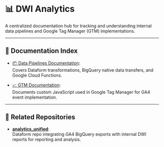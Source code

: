 # 📊 DWI Analytics

A centralized documentation hub for tracking and understanding internal data pipelines and Google Tag Manager (GTM) implementations.

---

## 📁 Documentation Index

- [📦 Data Pipelines Documentation](./data_pipelines/README.md):  
  Covers Dataform transformations, BigQuery native data transfers, and Google Cloud Functions.

- [📈 GTM Documentation](./gtm/README.md):  
  Documents custom JavaScript used in Google Tag Manager for GA4 event implementation.

---

## 🔗 Related Repositories

- [**analytics_unified**](https://github.com/andre-arias-dwi/analytics_unified):  
  Dataform repo integrating GA4 BigQuery exports with internal DWI reports for reporting and analysis.

